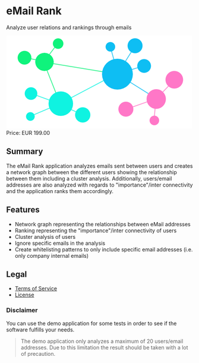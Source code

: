 # eMail Rank

Analyze user relations and rankings through emails

<div class="splash">
    <img alt="Splash" src="/content/solutions/ongoing/eMail_Rank/img/eMail_Rank_splash.png">
    <div class="price">Price: EUR 199.00</div>
    <div class="purchase">
        <!--<a class="button" href="#">Demo</a>
        <a class="button" href="#">Buy</a>-->
    </div>
</div>

## Summary

The eMail Rank application analyzes emails sent between users and creates a network graph between the different users showing the relationship between them including a cluster analysis. Additionally, users/email addresses are also analyzed with regards to "importance"/inter connectivity and the application ranks them accordingly.

## Features

* Network graph representing the relationships between eMail addresses
* Ranking representing the "importance"/inter connectivity of users
* Cluster analysis of users
* Ignore specific emails in the analysis
* Create whitelisting patterns to only include specific email addresses (i.e. only company internal emails)

## Legal

* [Terms of Service](/en/terms)
* [License](/content/licenses/LICENSE%20V2.txt)

### Disclaimer

You can use the demo application for some tests in order to see if the software fulfills your needs.

> The demo application only analyzes a maximum of 20 users/email addresses. Due to this limitation the result should be taken with a lot of precaution.
